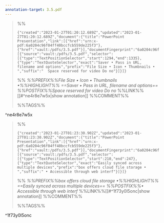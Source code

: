```yaml
---
annotation-target: 3.5.pdf
---
```


>%%
>```annotation-json
>{"created":"2023-01-27T01:20:12.689Z","updated":"2023-01-27T01:20:12.689Z","document":{"title":"PowerPoint Presentation","link":[{"href":"urn:x-pdf:6a0204c96f04ff40bccfcb559de225f3"},{"href":"vault:/pdfs/3.5.pdf"}],"documentFingerprint":"6a0204c96f04ff40bccfcb559de225f3"},"uri":"vault:/pdfs/3.5.pdf","target":[{"source":"vault:/pdfs/3.5.pdf","selector":[{"type":"TextPositionSelector","start":1294,"end":1335},{"type":"TextQuoteSelector","exact":"Saver • Pass in URL, filename and options","prefix":"File Size • Icon • Thumbnails • ","suffix":"  Space reserved for video Do no"}]}]}
>```
>%%
>*%%PREFIX%%File Size • Icon • Thumbnails •%%HIGHLIGHT%% ==Saver • Pass in URL, filename and options== %%POSTFIX%%Space reserved for video Do no*
>%%LINK%%[[#^ne4r8e7w5x|show annotation]]
>%%COMMENT%%
>
>%%TAGS%%
>
^ne4r8e7w5x


>%%
>```annotation-json
>{"created":"2023-01-27T01:23:30.902Z","updated":"2023-01-27T01:23:30.902Z","document":{"title":"PowerPoint Presentation","link":[{"href":"urn:x-pdf:6a0204c96f04ff40bccfcb559de225f3"},{"href":"vault:/pdfs/3.5.pdf"}],"documentFingerprint":"6a0204c96f04ff40bccfcb559de225f3"},"uri":"vault:/pdfs/3.5.pdf","target":[{"source":"vault:/pdfs/3.5.pdf","selector":[{"type":"TextPositionSelector","start":210,"end":247},{"type":"TextQuoteSelector","exact":"Easily synced across multiple devices","prefix":"box offers cloud file storage • ","suffix":" • Accessible through web interf"}]}]}
>```
>%%
>*%%PREFIX%%box offers cloud file storage •%%HIGHLIGHT%% ==Easily synced across multiple devices== %%POSTFIX%%• Accessible through web interf*
>%%LINK%%[[#^1f73y0l5onc|show annotation]]
>%%COMMENT%%
>
>%%TAGS%%
>
^1f73y0l5onc
